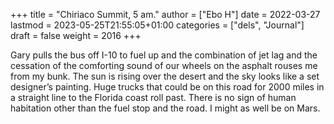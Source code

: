 +++
title = "Chiriaco Summit, 5 am."
author = ["Ebo H"]
date = 2022-03-27
lastmod = 2023-05-25T21:55:05+01:00
categories = ["dels", "Journal"]
draft = false
weight = 2016
+++

Gary pulls the bus off I-10 to fuel up and the combination of jet lag and the cessation of the comforting sound of our wheels on the asphalt rouses me from my bunk. The sun is rising over the desert and the sky looks like a set designer’s painting. Huge trucks that could be on this road for 2000 miles in a straight line to the Florida coast roll past. There is no sign of human habitation other than the fuel stop and the road. I might as well be on Mars.
